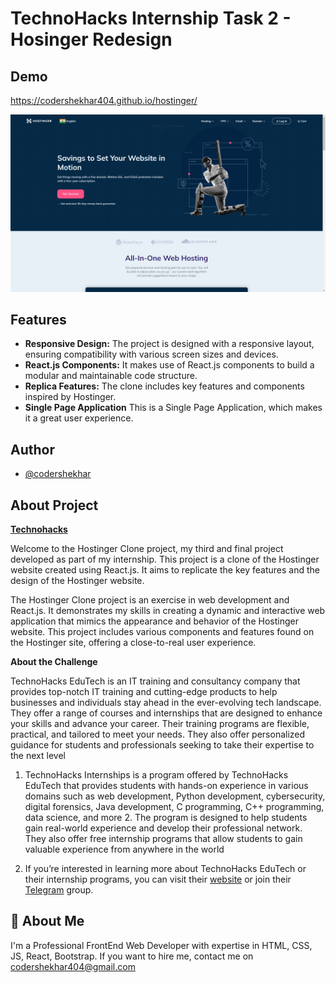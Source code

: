 
# TechnoHacks Internship Task 2 - Hosinger Redesign

## Demo

https://codershekhar404.github.io/hostinger/

![Screenshot](https://raw.githubusercontent.com/codershekhar404/hostinger/main/public/Home.png)

## Features

- **Responsive Design:** The project is designed with a responsive layout, ensuring compatibility with various screen sizes and devices.
- **React.js Components:** It makes use of React.js components to build a modular and maintainable code structure.
- **Replica Features:** The clone includes key features and components inspired by Hostinger.
- **Single Page Application** This is a Single Page Application, which makes it a great user experience.

## Author

- [@codershekhar](https://github.com/codershekhar404)


## About Project

 [**Technohacks**](https://technohacks.co.in/)

Welcome to the Hostinger Clone project, my third and final project developed as part of my internship. This project is a clone of the Hostinger website created using React.js. It aims to replicate the key features and the design of the Hostinger website.

The Hostinger Clone project is an exercise in web development and React.js. It demonstrates my skills in creating a dynamic and interactive web application that mimics the appearance and behavior of the Hostinger website. This project includes various components and features found on the Hostinger site, offering a close-to-real user experience.

 **About the Challenge**

 TechnoHacks EduTech is an IT training and consultancy company that provides top-notch IT training and cutting-edge products to help businesses and individuals stay ahead in the ever-evolving tech landscape. They offer a range of courses and internships that are designed to enhance your skills and advance your career. Their training programs are flexible, practical, and tailored to meet your needs. They also offer personalized guidance for students and professionals seeking to take their expertise to the next level

1.  TechnoHacks Internships is a program offered by TechnoHacks EduTech that provides students with hands-on experience in various domains such as web development, Python development, cybersecurity, digital forensics, Java development, C programming, C++ programming, data science, and more 2. The program is designed to help students gain real-world experience and develop their professional network. They also offer free internship programs that allow students to gain valuable experience from anywhere in the world

2.  If you’re interested in learning more about TechnoHacks EduTech or their internship programs, you can visit their [website](https://technohacks.co.in/) or join their [Telegram](t.me/s/TechnoHacksofficial) group.

## 🚀 About Me
I'm a Professional FrontEnd Web Developer with expertise in HTML, CSS, JS, React, Bootstrap. If you want to hire me, contact me on [codershekhar404@gmail.com](mailto:codershekhar404@gmail.com)

